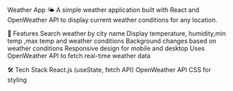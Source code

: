 Weather App 🌤️
A simple weather application built with React and OpenWeather API to display current weather conditions for any location.

🚀 Features
Search weather by city name
Display temperature, humidity,min temp ,max temp and weather conditions
Background changes based on weather conditions
Responsive design for mobile and desktop
Uses OpenWeather API to fetch real-time weather data

🛠️ Tech Stack
React.js (useState, fetch API)
OpenWeather API
CSS for styling


